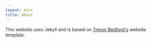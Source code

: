 ```yaml
---
layout: misc
title: About
---
```


This website uses Jekyll and is based on [Trevor Bedford's](http://bedford.io) website template.
